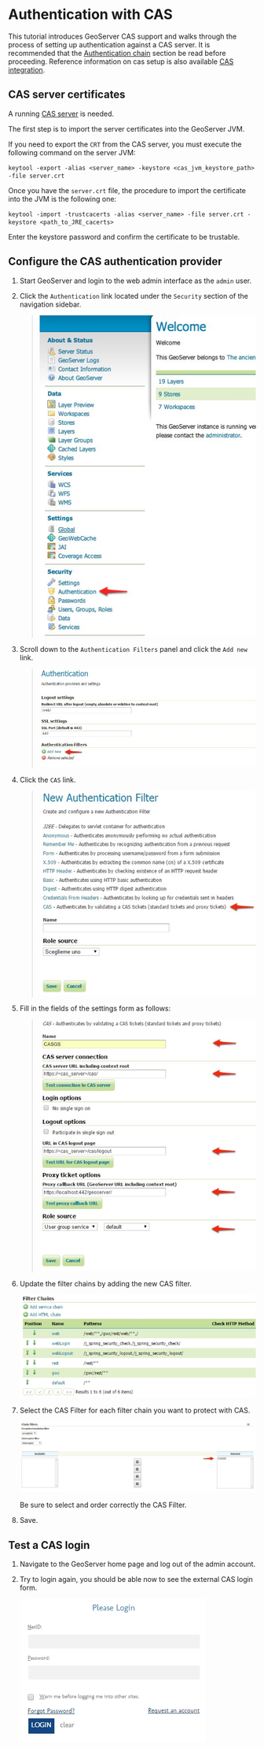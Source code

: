 # Authentication with CAS

This tutorial introduces GeoServer CAS support and walks through the process of setting up authentication against a CAS server. It is recommended that the [Authentication chain](../../auth/chain.md) section be read before proceeding. Reference information on cas setup is also available [CAS integration](../../../extensions/cas/index.md).

## CAS server certificates

A running [CAS server](https://apereo.github.io/cas/5.3.x/index.html) is needed.

The first step is to import the server certificates into the GeoServer JVM.

If you need to export the ``CRT`` from the CAS server, you must execute the following command on the server JVM:

    keytool -export -alias <server_name> -keystore <cas_jvm_keystore_path> -file server.crt

Once you have the ``server.crt`` file, the procedure to import the certificate into the JVM is the following one:

    keytool -import -trustcacerts -alias <server_name> -file server.crt -keystore <path_to_JRE_cacerts>

Enter the keystore password and confirm the certificate to be trustable.

## Configure the CAS authentication provider

1.  Start GeoServer and login to the web admin interface as the `admin` user.

2.  Click the `Authentication` link located under the `Security` section of the navigation sidebar.

    > ![](images/cas1.jpg)

3.  Scroll down to the `Authentication Filters` panel and click the `Add new` link.

    > ![](images/cas2.jpg)

4.  Click the `CAS` link.

    > ![](images/cas3.jpg)

5.  Fill in the fields of the settings form as follows:

    > ![](images/cas4.jpg)

6.  Update the filter chains by adding the new CAS filter.

    ![](images/cas5.jpg)

7.  Select the CAS Filter for each filter chain you want to protect with CAS.

    ![](images/cas6.jpg)

    Be sure to select and order correctly the CAS Filter.

8.  Save.

## Test a CAS login

1.  Navigate to the GeoServer home page and log out of the admin account.

2.  Try to login again, you should be able now to see the external CAS login form.

    ![](images/cas7.jpg)
